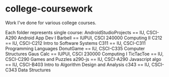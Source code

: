 # college-coursework
Work I've done for various college courses.

Each folder represents single course:
  AndroidStudioProjects == IU, CSCI-A290 Android App Dev I
  Barbell == IUPUI, CSCI 240000 Computing II
  C212 == IU, CSCI-C212 Intro to Software Systems
  C311 == IU, CSCI-C311 Programming Languages
  DonutGame == IU, CSCI-C335 Computer Structures
  Gaus Calc == IUPUI, CSCI 230000 Computing I
  TicTacToe == IU, CSCI-C290 Games and Puzzles
  a290-js == IU, CSCI-A290 Javascript
  algo == IU, CSCI-B403 Intro to Algorithm Design and Analysis
  c343 == IU, CSCI-C343 Data Structures
